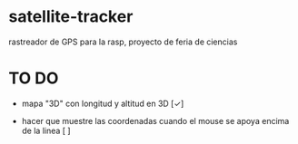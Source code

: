 # satellite-tracker
rastreador de GPS para la rasp, proyecto de feria de ciencias

# TO DO
 - mapa "3D" con longitud y altitud en 3D [✓]

 - hacer que muestre las coordenadas cuando el mouse se apoya encima de la linea [ ] 
